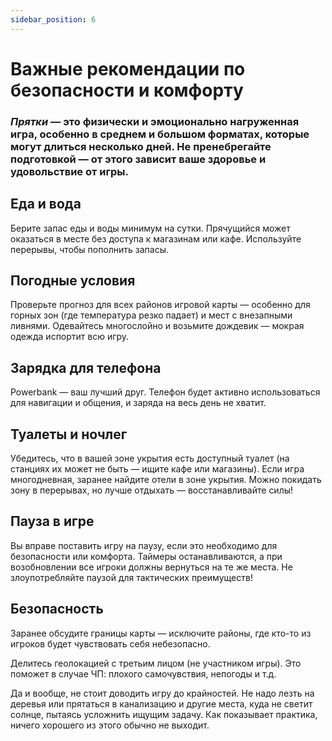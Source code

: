 ```yaml
---
sidebar_position: 6
---
```


# Важные рекомендации по безопасности и комфорту

### _Прятки_ — это физически и эмоционально нагруженная игра, особенно в среднем и большом форматах, которые могут длиться несколько дней. Не пренебрегайте подготовкой — от этого зависит ваше здоровье и удовольствие от игры.

## Еда и вода
Берите запас еды и воды минимум на сутки.
Прячущийся может оказаться в месте без доступа к магазинам или кафе. Используйте перерывы, чтобы пополнить запасы.

## Погодные условия
Проверьте прогноз для всех районов игровой карты — особенно для горных зон (где температура резко падает) и мест с внезапными ливнями.
Одевайтесь многослойно и возьмите дождевик — мокрая одежда испортит всю игру.

## Зарядка для телефона
Powerbank — ваш лучший друг. Телефон будет активно использоваться для навигации и общения, и заряда на весь день не хватит.

## Туалеты и ночлег
Убедитесь, что в вашей зоне укрытия есть доступный туалет (на станциях их может не быть — ищите кафе или магазины).
Если игра многодневная, заранее найдите отели в зоне укрытия.
Можно покидать зону в перерывах, но лучше отдыхать — восстанавливайте силы!

## Пауза в игре
Вы вправе поставить игру на паузу, если это необходимо для безопасности или комфорта.
Таймеры останавливаются, а при возобновлении все игроки должны вернуться на те же места.
Не злоупотребляйте паузой для тактических преимуществ!

## Безопасность
Заранее обсудите границы карты — исключите районы, где кто-то из игроков будет чувствовать себя небезопасно.

Делитесь геолокацией с третьим лицом (не участником игры). Это поможет в случае ЧП: плохого самочувствия, непогоды и т.д.

Да и вообще, не стоит доводить игру до крайностей. Не надо лезть на деревья или прятаться в канализацию и другие места, куда не светит солнце, пытаясь усложнить ищущим задачу. Как показывает практика, ничего хорошего из этого обычно не выходит.



